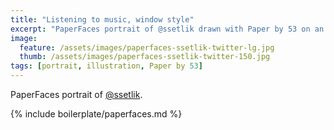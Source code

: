 ```yaml
---
title: "Listening to music, window style"
excerpt: "PaperFaces portrait of @ssetlik drawn with Paper by 53 on an iPad."
image: 
  feature: /assets/images/paperfaces-ssetlik-twitter-lg.jpg
  thumb: /assets/images/paperfaces-ssetlik-twitter-150.jpg
tags: [portrait, illustration, Paper by 53]
---
```


PaperFaces portrait of [@ssetlik](http://twitter.com/ssetlik).

{% include boilerplate/paperfaces.md %}
